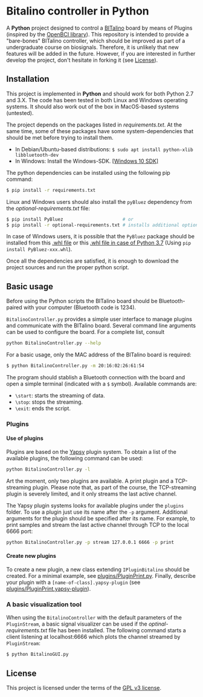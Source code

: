 # Bitalino controller in Python

A **Python** project designed to control a [BITalino](http://bitalino.com/en/community/projects) board by means of Plugins (inspired by the [OpenBCI library](https://github.com/OpenBCI/OpenBCI_Python)). This repository is intended to provide
a "bare-bones" BITalino controller, which should be improved as part of a undergraduate course on biosignals. Therefore, it is unlikely that new features will be added in the future. However, if you are interested in further develop the project, 
don't hesitate in forking it (see [License](#license)).

## Installation
This project is implemented in **Python** and should work for both Python 2.7 and 3.X. The code has been tested in both Linux and Windows operating systems. It should also work out of the box in MacOS-based systems (untested).

The project depends on the packages listed in *requirements.txt*. At the same time, some of these packages have some system-dependencies that should be met before trying to install them.

* In Debian/Ubuntu-based distributions: 
`$ sudo apt install python-xlib libbluetooth-dev`
* In Windows: Install the Windows-SDK. [[Windows 10 SDK]](https://developer.microsoft.com/en-us/windows/downloads/windows-10-sdk)

The python dependencies can be installed using the following pip command:

```bash
$ pip install -r requirements.txt
```

Linux and Windows users should also install the ```pyBluez``` dependency from the *optional-requirements.txt* file:

```bash
$ pip install PyBluez                      # or
$ pip install -r optional-requirements.txt # installs additional optional dependencies
```

In case of Windows users, it is possible that the ```PyBluez``` package should be installed from this [.whl file](https://www.lfd.uci.edu/~gohlke/pythonlibs/#pybluez) or this [.whl file in case of Python 3.7](https://onedrive.live.com/?authkey=%21AOf8NdRKNfz6OAM&cid=BDF103E942F0E7D2&id=BDF103E942F0E7D2%21128&parId=BDF103E942F0E7D2%21125&o=OneUp) (Using ```pip install PyBluez‑xxx.whl```).

Once all the dependencies are satisfied, it is enough to download the project sources and run the proper python script.

## Basic usage
Before using the Python scripts the BITalino board should be Bluetooth-paired with your computer (Bluetooth code is 1234).

```BitalinoController.py``` provides a simple user interface to manage plugins and communicate with the BITalino board. Several command line arguments can be used to configure the board. For a complete list, consult
```bash
python BitalinoController.py --help
```
For a basic usage, only the MAC address of the BITalino board is required:
```bash
$ python BitalinoController.py -m 20:16:02:26:61:54
```
The program should stablish a Bluetooth connection with the board and open a simple terminal (indicated with a ```$``` symbol). Available commands are:
* ```\start```: starts the streaming of data.
* ```\stop```: stops the streaming.
* ```\exit```: ends the script.

### Plugins
#### Use of plugins
Plugins are based on the [Yapsy](http://yapsy.sourceforge.net/) plugin system. To obtain a list of the available plugins, the following command can be used:

```bash
python BitalinoController.py -l
```

Art the moment, only two plugins are available. A print plugin and a TCP-streaming plugin. Please note that, as part of the course, the TCP-streaming plugin is severely limited, and it only streams the last active channel.

The Yapsy plugin systems looks for available plugins under the ```plugins``` folder. To use a plugin just use its name after the ```-p``` argument. Additional arguments
for the plugin should be specified after its name. For example, to print samples and stream the last active channel through TCP to the local 6666 port:

```bash
python BitalinoController.py -p stream 127.0.0.1 6666 -p print
```

#### Create new plugins
To create a new plugin, a new class extending ```IPluginBitalino``` should be created. For a minimal example, see [plugins/PluginPrint.py](plugin/PluginPrint.py). Finally, describe your plugin with a ```[name-of-class].yapsy-plugin``` (see [plugins/PluginPrint.yapsy-plugin](plugins/PluginPrint.yapsy-plugin)).

### A basic visualization tool
When using the ```BitalinoController``` with the default parameters of the ```PluginStream```, a basic signal visualizer can be used if the *optinal-requirements.txt* file has been installed. The following command starts a client listening at localhost:6666 which plots the channel streamed by ```PluginStream```:

```bash
$ python BitalinoGUI.py 
```

## License

This project is licensed under the terms of the [GPL v3 license](LICENSE).
